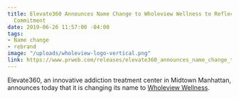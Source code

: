 ```yaml
---
title: Elevate360 Announces Name Change to Wholeview Wellness to Reflect Broader Healthcare
  Commitment
date: 2019-06-26 11:57:00 -04:00
tags:
- Name change
- rebrand
image: "/uploads/wholeview-logo-vertical.png"
link: https://www.prweb.com/releases/elevate360_announces_name_change_to_wholeview_wellness_to_reflect_broader_healthcare_commitment/prweb16356899.htm
---
```


Elevate360, an innovative addiction treatment center in Midtown Manhattan, announces today that it is changing its name to [Wholeview Wellness](https://www.prweb.com/releases/elevate360_announces_name_change_to_wholeview_wellness_to_reflect_broader_healthcare_commitment/prweb16356899.htm).
